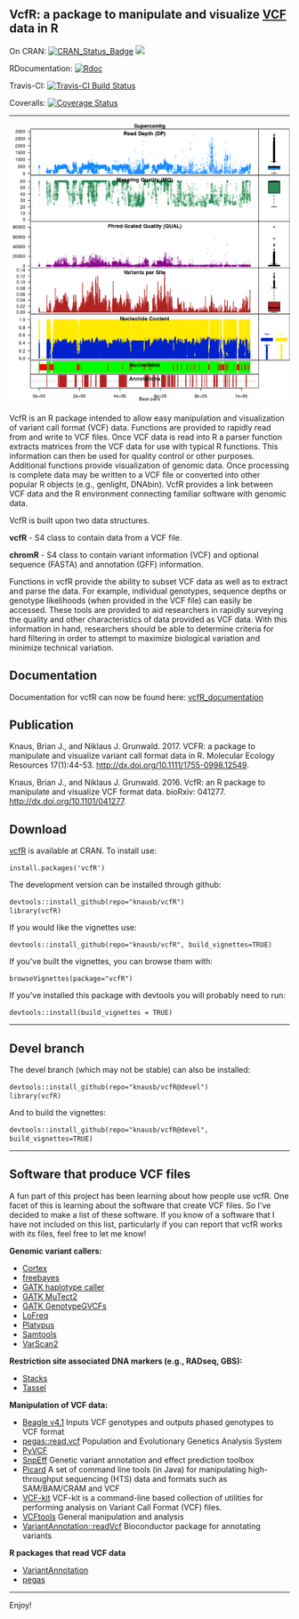 
## VcfR: a package to manipulate and visualize [VCF](https://github.com/samtools/hts-specs) data in R


On CRAN:
[![CRAN_Status_Badge](http://www.r-pkg.org/badges/version/vcfR)](https://cran.r-project.org/package=vcfR)
[![](http://cranlogs.r-pkg.org/badges/grand-total/vcfR)](https://cran.r-project.org/package=vcfR)

RDocumentation:
 [![Rdoc](http://www.rdocumentation.org/badges/version/vcfR)](http://www.rdocumentation.org/packages/vcfR) 

Travis-CI:
[![Travis-CI Build Status](https://travis-ci.org/knausb/vcfR.png?branch=master)](https://travis-ci.org/knausb/vcfR)

Coveralls:
[![Coverage Status](https://coveralls.io/repos/github/knausb/vcfR/badge.svg?branch=master)](https://coveralls.io/github/knausb/vcfR?branch=master)

*****


![Supercontig_50](tools/pinfsc50.png)


VcfR is an R package intended to allow easy manipulation and visualization of variant call format (VCF) data.
Functions are provided to rapidly read from and write to VCF files.
Once VCF data is read into R a parser function extracts matrices from the VCF data for use with typical R functions.
This information can then be used for quality control or other purposes.
Additional functions provide visualization of genomic data.
Once processing is complete data may be written to a VCF file or converted into other popular R objects (e.g., genlight, DNAbin).
VcfR provides a link between VCF data and the R environment connecting familiar software with genomic data.


VcfR is built upon two data structures.

**vcfR** - S4 class to contain data from a VCF file.

**chromR** - S4 class to contain variant information (VCF) and optional sequence (FASTA) and annotation (GFF) information.


Functions in vcfR provide the ability to subset VCF data as well as to extract and parse the data.
For example, individual genotypes, sequence depths or genotype likelihoods (when provided in the VCF file) can easily be accessed.
These tools are provided to aid researchers in rapidly surveying the quality and other characteristics of data provided as VCF data.
With this information in hand, researchers should be able to determine criteria for hard filtering in order to attempt to maximize biological variation and minimize technical variation.


## Documentation

Documentation for vcfR can now be found here: [vcfR_documentation](https://knausb.github.io/vcfR_documentation/)


## Publication

Knaus, Brian J., and Niklaus J. Grunwald. 2017. VCFR: a package to manipulate and visualize variant call format data in R. Molecular Ecology Resources 17(1):44-53. http://dx.doi.org/10.1111/1755-0998.12549.

Knaus, Brian J., and Niklaus J. Grunwald. 2016. VcfR: an R package to manipulate and visualize VCF format data. bioRxiv: 041277. http://dx.doi.org/10.1101/041277.


## Download

[vcfR](https://cran.r-project.org/package=vcfR) is available at CRAN.
To install use:

    install.packages('vcfR')



The development version can be installed through github:

    devtools::install_github(repo="knausb/vcfR")
    library(vcfR)


If you would like the vignettes use:

    devtools::install_github(repo="knausb/vcfR", build_vignettes=TRUE)


If you've built the vignettes, you can browse them with:

    browseVignettes(package="vcfR")


If you've installed this package with devtools you will probably need to run:

    devtools::install(build_vignettes = TRUE)
    

------

## Devel branch

The devel branch (which may not be stable) can also be installed:

    devtools::install_github(repo="knausb/vcfR@devel")
    library(vcfR)


And to build the vignettes:

    devtools::install_github(repo="knausb/vcfR@devel", build_vignettes=TRUE)


------

## Software that produce VCF files


A fun part of this project has been learning about how people use vcfR.
One facet of this is learning about the software that create VCF files.
So I've decided to make a list of these software.
If you know of a software that I have not included on this list, particularly if you can report that vcfR works with its files, feel free to let me know!


**Genomic variant callers:**

* [Cortex](http://cortexassembler.sourceforge.net/)
* [freebayes](https://github.com/ekg/freebayes)
* [GATK haplotype caller](https://www.broadinstitute.org/gatk/guide/tooldocs/org_broadinstitute_gatk_tools_walkers_haplotypecaller_HaplotypeCaller.php)
* [GATK MuTect2](https://www.broadinstitute.org/gatk/guide/tooldocs/org_broadinstitute_gatk_tools_walkers_cancer_m2_MuTect2.php)
* [GATK GenotypeGVCFs](https://www.broadinstitute.org/gatk/guide/tooldocs/org_broadinstitute_gatk_tools_walkers_variantutils_GenotypeGVCFs.php)
* [LoFreq](http://csb5.github.io/lofreq/)
* [Platypus](http://www.well.ox.ac.uk/platypus)
* [Samtools](http://www.htslib.org/)
* [VarScan2](http://dkoboldt.github.io/varscan/)


**Restriction site associated DNA markers (e.g., RADseq, GBS):**

* [Stacks](http://catchenlab.life.illinois.edu/stacks/)
* [Tassel](http://www.maizegenetics.net/#!tassel/c17q9)

**Manipulation of VCF data:**

* [Beagle v4.1](https://faculty.washington.edu/browning/beagle/beagle.html) Inputs VCF genotypes and outputs phased genotypes to VCF format
* [pegas::read.vcf](https://cran.r-project.org/package=pegas) Population and Evolutionary Genetics Analysis System
* [PyVCF](https://pyvcf.readthedocs.io/en/latest/)
* [SnpEff](http://snpeff.sourceforge.net/) Genetic variant annotation and effect prediction toolbox
* [Picard](http://broadinstitute.github.io/picard/index.html) A set of command line tools (in Java) for manipulating high-throughput sequencing (HTS) data and formats such as SAM/BAM/CRAM and VCF
* [VCF-kit](https://github.com/AndersenLab/VCF-kit) VCF-kit is a command-line based collection of utilities for performing analysis on Variant Call Format (VCF) files.
* [VCFtools](https://vcftools.github.io/) General manipulation and analysis
* [VariantAnnotation::readVcf](https://bioconductor.org/packages/release/bioc/html/VariantAnnotation.html) Bioconductor package for annotating variants

**R packages that read VCF data**

* [VariantAnnotation](https://bioconductor.org/packages/release/bioc/html/VariantAnnotation.html)
* [pegas](https://cran.r-project.org/package=pegas)

------

Enjoy!
